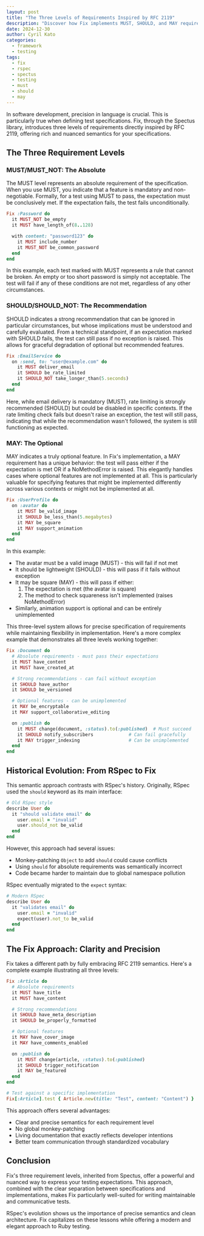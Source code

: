 ```yaml
---
layout: post
title: "The Three Levels of Requirements Inspired by RFC 2119"
description: "Discover how Fix implements MUST, SHOULD, and MAY requirement levels for more precise specifications, and how this approach compares to RSpec's historical evolution."
date: 2024-12-30
author: Cyril Kato
categories:
  - framework
  - testing
tags:
  - fix
  - rspec
  - spectus
  - testing
  - must
  - should
  - may
---
```

In software development, precision in language is crucial. This is particularly true when defining test specifications. Fix, through the Spectus library, introduces three levels of requirements directly inspired by RFC 2119, offering rich and nuanced semantics for your specifications.

## The Three Requirement Levels

### MUST/MUST_NOT: The Absolute

The MUST level represents an absolute requirement of the specification. When you use MUST, you indicate that a feature is mandatory and non-negotiable. Formally, for a test using MUST to pass, the expectation must be conclusively met. If the expectation fails, the test fails unconditionally.

```ruby
Fix :Password do
  it MUST_NOT be_empty
  it MUST have_length_of(8..128)

  with content: "password123" do
    it MUST include_number
    it MUST_NOT be_common_password
  end
end
```

In this example, each test marked with MUST represents a rule that cannot be broken. An empty or too short password is simply not acceptable. The test will fail if any of these conditions are not met, regardless of any other circumstances.

### SHOULD/SHOULD_NOT: The Recommendation

SHOULD indicates a strong recommendation that can be ignored in particular circumstances, but whose implications must be understood and carefully evaluated. From a technical standpoint, if an expectation marked with SHOULD fails, the test can still pass if no exception is raised. This allows for graceful degradation of optional but recommended features.

```ruby
Fix :EmailService do
  on :send, to: "user@example.com" do
    it MUST deliver_email
    it SHOULD be_rate_limited
    it SHOULD_NOT take_longer_than(5.seconds)
  end
end
```

Here, while email delivery is mandatory (MUST), rate limiting is strongly recommended (SHOULD) but could be disabled in specific contexts. If the rate limiting check fails but doesn't raise an exception, the test will still pass, indicating that while the recommendation wasn't followed, the system is still functioning as expected.

### MAY: The Optional

MAY indicates a truly optional feature. In Fix's implementation, a MAY requirement has a unique behavior: the test will pass either if the expectation is met OR if a NoMethodError is raised. This elegantly handles cases where optional features are not implemented at all. This is particularly valuable for specifying features that might be implemented differently across various contexts or might not be implemented at all.

```ruby
Fix :UserProfile do
  on :avatar do
    it MUST be_valid_image
    it SHOULD be_less_than(5.megabytes)
    it MAY be_square
    it MAY support_animation
  end
end
```

In this example:
- The avatar must be a valid image (MUST) - this will fail if not met
- It should be lightweight (SHOULD) - this will pass if it fails without exception
- It may be square (MAY) - this will pass if either:
  1. The expectation is met (the avatar is square)
  2. The method to check squareness isn't implemented (raises NoMethodError)
- Similarly, animation support is optional and can be entirely unimplemented

This three-level system allows for precise specification of requirements while maintaining flexibility in implementation. Here's a more complex example that demonstrates all three levels working together:

```ruby
Fix :Document do
  # Absolute requirements - must pass their expectations
  it MUST have_content
  it MUST have_created_at

  # Strong recommendations - can fail without exception
  it SHOULD have_author
  it SHOULD be_versioned

  # Optional features - can be unimplemented
  it MAY be_encryptable
  it MAY support_collaborative_editing

  on :publish do
    it MUST change(document, :status).to(:published)  # Must succeed
    it SHOULD notify_subscribers             # Can fail gracefully
    it MAY trigger_indexing                  # Can be unimplemented
  end
end
```

## Historical Evolution: From RSpec to Fix

This semantic approach contrasts with RSpec's history. Originally, RSpec used the `should` keyword as its main interface:

```ruby
# Old RSpec style
describe User do
  it "should validate email" do
    user.email = "invalid"
    user.should_not be_valid
  end
end
```

However, this approach had several issues:
- Monkey-patching `Object` to add `should` could cause conflicts
- Using `should` for absolute requirements was semantically incorrect
- Code became harder to maintain due to global namespace pollution

RSpec eventually migrated to the `expect` syntax:

```ruby
# Modern RSpec
describe User do
  it "validates email" do
    user.email = "invalid"
    expect(user).not_to be_valid
  end
end
```

## The Fix Approach: Clarity and Precision

Fix takes a different path by fully embracing RFC 2119 semantics. Here's a complete example illustrating all three levels:

```ruby
Fix :Article do
  # Absolute requirements
  it MUST have_title
  it MUST have_content

  # Strong recommendations
  it SHOULD have_meta_description
  it SHOULD be_properly_formatted

  # Optional features
  it MAY have_cover_image
  it MAY have_comments_enabled

  on :publish do
    it MUST change(article, :status).to(:published)
    it SHOULD trigger_notification
    it MAY be_featured
  end
end

# Test against a specific implementation
Fix[:Article].test { Article.new(title: "Test", content: "Content") }
```

This approach offers several advantages:
- Clear and precise semantics for each requirement level
- No global monkey-patching
- Living documentation that exactly reflects developer intentions
- Better team communication through standardized vocabulary

## Conclusion

Fix's three requirement levels, inherited from Spectus, offer a powerful and nuanced way to express your testing expectations. This approach, combined with the clear separation between specifications and implementations, makes Fix particularly well-suited for writing maintainable and communicative tests.

RSpec's evolution shows us the importance of precise semantics and clean architecture. Fix capitalizes on these lessons while offering a modern and elegant approach to Ruby testing.
